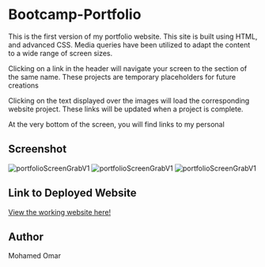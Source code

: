 # Bootcamp-Portfolio


This is the first version of my portfolio website. This site is built using HTML, and advanced CSS. Media queries have been utilized to adapt the content to a wide range of screen sizes.

 Clicking on a link in the header will navigate your screen to the section of the same name. 
 These projects are temporary placeholders for future creations

Clicking on the text displayed over the images will load the corresponding website project. These links will be updated when a project is complete.

At the very bottom of the screen, you will find links to my personal 
## Screenshot
![portfolioScreenGrabV1](https://snipboard.io/rYQk9M.jpg)
![portfolioScreenGrabV1](https://snipboard.io/rpQvkO.jpg)
![portfolioScreenGrabV1](https://snipboard.io/ctuSvR.jpg)

## Link to Deployed Website

[View the working website here!](https://moetive.github.io/02-Advanced-CSS-Portfolio-/)

## Author

Mohamed Omar
